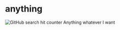 # anything
![GitHub search hit counter](https://img.shields.io/github/search/DonggeunKwon/anything/hit?color=s&label=hits)
Anything whatever I want
